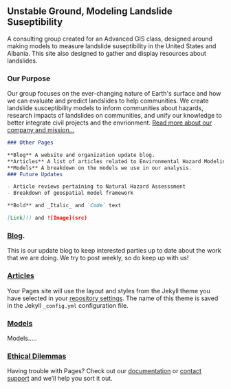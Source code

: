 ## Unstable Ground, Modeling Landslide Suseptibility

A consulting group created for an Advanced GIS class, designed around making models to measure landslide suseptibility in the United States and Albania. This site also designed to gather and display resources about landslides.

### Our Purpose

<p>Our group focuses on the ever-changing nature of Earth's surface and how we can evaluate and predict landslides to help communities. We create landslide susceptibility models to inform communities about hazards, research impacts of landslides on communities, and unify our knowledge to better integrate civil projects and the envrionment. <a href="https://unstable-ground-consulting.github.io/Landslide-Susceptibility/blog/t">Read more about our company and mission...</a></p>

```markdown
### Other Pages

**Blog** A website and organization update blog.
**Articles** A list of articles related to Environmental Hazard Modeling, also reviewed by us.
**Models** A breakdown on the models we use in our analysis.
### Future Updates

- Article reviews pertaining to Natural Hazard Assesssment
- Breakdown of geospatial model framework

**Bold** and _Italic_ and `Code` text

[Link]() and ![Image](src)
```
### [Blog](https://unstable-ground-consulting.github.io/Landslide-Susceptibility/blog/).

This is our update blog to keep interested parties up to date about the work that we are doing. We try to post weekly, so do keep up with us!

### [Articles](https://unstable-ground-consulting.github.io/Landslide-Susceptibility/articles/)

Your Pages site will use the layout and styles from the Jekyll theme you have selected in your [repository settings](https://github.com/Unstable-Ground-Consulting/Landslide-Susceptibility/settings). The name of this theme is saved in the Jekyll `_config.yml` configuration file.

### [Models](https://unstable-ground-consulting.github.io/Landslide-Susceptibility/models/)

Models.....

### [Ethical Dilemmas](https://unstable-ground-consulting.github.io/Landslide-Susceptibility/ethical/)

Having trouble with Pages? Check out our [documentation](https://help.github.com/categories/github-pages-basics/) or [contact support](https://github.com/contact) and we’ll help you sort it out.
